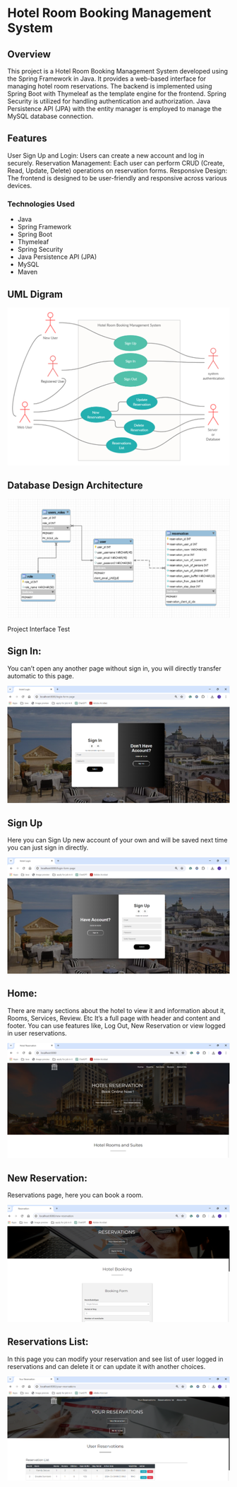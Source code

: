 # Hotel Room Booking Management System

## Overview

This project is a Hotel Room Booking Management System developed using the Spring Framework in Java. It provides a web-based interface for managing hotel room reservations. The backend is implemented using Spring Boot with Thymeleaf as the template engine for the frontend. Spring Security is utilized for handling authentication and authorization. Java Persistence API (JPA) with the entity manager is employed to manage the MySQL database connection.

## Features

User Sign Up and Login: Users can create a new account and log in securely.
Reservation Management: Each user can perform CRUD (Create, Read, Update, Delete) operations on reservation forms.
Responsive Design: The frontend is designed to be user-friendly and responsive across various devices.

### Technologies Used

- Java
- Spring Framework
- Spring Boot
- Thymeleaf
- Spring Security
- Java Persistence API (JPA)
- MySQL
- Maven

## UML Digram

![alt text](uml.jpg)

## Database Design Architecture

![alt text](database.png)

Project Interface Test

## Sign In:

You can’t open any another page without sign in, you will directly transfer automatic to this page.

![alt text](loginpage.png)

## Sign Up

Here you can Sign Up new account of your own and will be saved next time you can just sign in directly.

![alt text](register.png)

## Home:

There are many sections about the hotel to view it and information about it, Rooms, Services, Review. Etc It’s a full page with header and content and footer. You can use features like, Log Out, New Reservation or view logged in user reservations.

![alt text](home.png)

## New Reservation:

Reservations page, here you can book a room.

![alt text](nr.png)

## Reservations List:

In this page you can modify your reservation and see list of user logged in reservations and can delete it or can update it with another choices.

![alt text](list.png)
